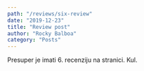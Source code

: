 ```yaml
---
path: "/reviews/six-review"
date: "2019-12-23"
title: "Review post"
author: "Rocky Balboa"
category: "Posts"
---
```


Presuper je imati 6. recenziju na stranici.
Kul.

